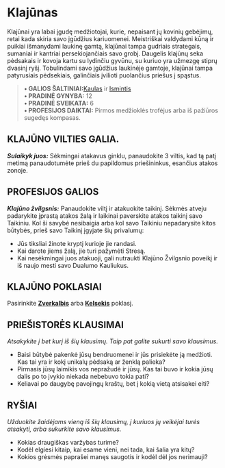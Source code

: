 # Klajūnas

Klajūnai yra labai įgudę medžiotojai, kurie, nepaisant jų kovinių gebėjimų, retai kada skiria savo įgūdžius kariuomenei. Meistriškai valdydami kūną ir puikiai išmanydami laukinę gamtą, klajūnai tampa gudriais strategais, sumaniai ir kantriai persekiojančiais savo grobį. Daugelis klajūnų seka pėdsakais ir kovoja kartu su lydinčiu gyvūnu, su kuriuo yra užmezgę stiprų dvasinį ryšį. Tobulindami savo įgūdžius laukinėje gamtoje, klajūnai tampa patyrusiais pėdsekiais, galinčiais įvilioti puolančius priešus į spąstus.

> **• GALIOS ŠALTINIAI:**[Kaulas](Kaulas.md) ir [Ismintis](Ismintis.md)  
> **• PRADINĖ GYNYBA:** 12  
> **• PRADINĖ SVEIKATA:** 6  
> **• PROFESIJOS DAIKTAI:** Pirmos medžioklės trofėjus arba iš pažiūros sugedęs kompasas.

## KLAJŪNO VILTIES GALIA.

***Sulaikyk juos:*** Sėkmingai atakavus ginklu, panaudokite 3 viltis, kad tą patį metimą panaudotumėte prieš du papildomus priešininkus, esančius atakos zonoje.

## PROFESIJOS GALIOS

***Klajūno žvilgsnis:*** Panaudokite viltį ir atakuokite taikinį. Sėkmės atveju padarykite įprastą atakos žalą ir laikinai paverskite atakos taikinį savo Taikiniu. Kol ši savybė nesibaigia arba kol savo Taikiniu nepadarysite kitos būtybės, prieš savo Taikinį įgyjate šių privalumų:

- Jūs tiksliai žinote kryptį kurioje jie randasi.
- Kai darote jiems žalą, jie turi pažymėti Stresą.
- Kai nesėkmingai juos atakuoji, gali nutraukti Klajūno Žvilgsnio poveikį ir iš naujo mesti savo Dualumo Kauliukus.

## KLAJŪNO POKLASIAI

 Pasirinkite **[Zverkalbis](Zverkalbis.md)** arba **[Kelsekis](Kelsekis.md)** poklasį.

## PRIEŠISTORĖS KLAUSIMAI

*Atsakykite į bet kurį iš šių klausimų. Taip pat galite sukurti savo klausimus.*

- Baisi būtybė pakenkė jūsų bendruomenei ir jūs prisiekėte ją medžioti. Kas tai yra ir kokį unikalų pėdsaką ar ženklą palieka?
- Pirmasis jūsų laimikis vos nepražudė ir jūsų. Kas tai buvo ir kokia jūsų dalis po to įvykio niekada nebebuvo tokia pati?
- Keliavai po daugybę pavojingų kraštų, bet į kokią vietą atsisakei eiti?

## RYŠIAI

*Užduokite žaidėjams vieną iš šių klausimų, į kuriuos jų veikėjai turės atsakyti, arba sukurkite savo klausimus.*

- Kokias draugiškas varžybas turime?
- Kodėl elgiesi kitaip, kai esame vieni, nei tada, kai šalia yra kitų?
- Kokios grėsmės paprašei manęs saugotis ir kodėl dėl jos nerimauji?